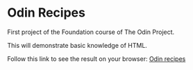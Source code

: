 # Odin Recipes

First project of the Foundation course of The Odin Project.

This will demonstrate basic knowledge of HTML.

Follow this link to see the result on your browser: [Odin recipes](https://jooxbac.github.io/odin_recipes/index.html)
